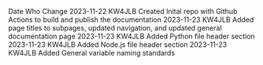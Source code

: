 Date        Who     Change
2023-11-22  KW4JLB  Created Inital repo with Github Actions to build and publish the documentation
2023-11-23  KW4JLB  Added page titles to subpages, updated navigation, and updated general documentation page
2023-11-23  KW4JLB  Added Python file header section
2023-11-23  KW4JLB  Added Node.js file header section
2023-11-23  KW4JLB  Added General variable naming standards